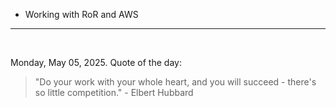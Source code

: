 - Working with RoR and AWS

---

<br>

<!-- quote_marker -->
Monday, May 05, 2025. Quote of the day:

> "Do your work with your whole heart, and you will succeed - there's so little competition." - Elbert Hubbard
